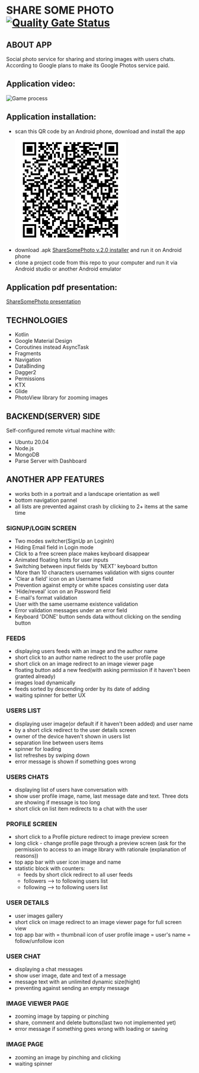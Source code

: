# SHARE SOME PHOTO [![Quality Gate Status](https://sonarcloud.io/api/project_badges/measure?project=Harnet69_shareSomePhotos&metric=alert_status)](https://sonarcloud.io/dashboard?id=Harnet69_shareSomePhotos)

## ABOUT APP
Social photo service for sharing and storing images with users chats. According to Google plans to make its Google Photos service paid.

## Application video:
![Game process](https://github.com/Harnet69/shareSomePhotos/blob/main/app/GitHubMediaFiles/video.gif)

## Application installation:
- scan this QR code by an Android phone, download and install the app 
![QR](https://github.com/Harnet69/shareSomePhotos/blob/main/app/GitHubMediaFiles/apk_QR.png)
- download .apk [ShareSomePhoto v.2.0 installer](https://drive.google.com/file/d/1gSdnP98Z4r44CZTxZXRe8ekfndRdqjxa/view?usp=sharing) and run it on Android phone
- clone a project code from this repo to your computer and run it via Android studio or another Android emulator

## Application pdf presentation: 
[ShareSomePhoto presentation](https://drive.google.com/file/d/1gHoc-8aolJ_s9X5ewrcGCr2Rag0gSDAY/view?usp=sharing)

## TECHNOLOGIES
- Kotlin
- Google Material Design
- Coroutines instead AsyncTask
- Fragments
- Navigation
- DataBinding
- Dagger2
- Permissions
- KTX
- Glide
- PhotoView library for zooming images

## BACKEND(SERVER) SIDE
Self-configured remote virtual machine with:
- Ubuntu 20.04
- Node.js
- MongoDB
- Parse Server with Dashboard

## ANOTHER APP FEATURES
- works both in a portrait and a landscape orientation as well
- bottom navigation pannel
- all lists are prevented against crash by clicking to 2+ items at the same time

### SIGNUP/LOGIN SCREEN
- Two modes switcher(SignUp an LoginIn)
- Hiding Email field in Login mode
- Click to a free screen place makes keyboard disappear
- Animated floating hints for user inputs 
- Switching between input fields by 'NEXT' keyboard button
- More than 10 characters usernames validation with signs counter
- 'Clear a field' icon on an Username field
- Prevention against empty or white spaces consisting user data
- 'Hide/reveal' icon on an Password field
- E-mail's format validation
- User with the same username existence validation
- Error validation messages under an error field
- Keyboard 'DONE' button sends data without clicking on the sending button

### FEEDS
- displaying users feeds with an image and the author name
- short click to an author name redirect to the user profile page
- short click on an image redirect to an image viewer page
- floating button add a new feed(with asking permission if it haven't been granted already)
- images load dynamically
- feeds sorted by descending order by its date of adding
- waiting spinner for better UX

### USERS LIST
- displaying user image(or default if it haven't been added) and user name
- by a short click redirect to the user details screen 
- owner of the device haven't shown in users list
- separation line between users items
- spinner for loading
- list refreshes by swiping down
- error message is shown if something goes wrong

### USERS CHATS
- displaying list of users have conversation with
- show user profile image, name, last message date and text. Three dots are showing if message is too long
- short click on list item redirects to a chat with the user

### PROFILE SCREEN 
- short click to a Profile picture redirect to image preview screen 
- long click - change profile page through a preview screen (ask for the permission to access to an image library with rationale (explanation of reasons))
- top app bar with user icon image and name
- statistic block with counters:
  - feeds by short click redirect to all user feeds
  - followers --> to following users list
  - following  --> to following users list 

### USER DETAILS
- user images gallery
- short click on image redirect to an image viewer page for full screen view
- top app bar with 
  = thumbnail icon of user profile image
  = user's name
  = follow/unfollow icon
  
### USER CHAT
- displaying a chat messages
- show user image, date and text of a message
- message text with an unlimited dynamic size(hight) 
- preventing against sending an empty message

### IMAGE VIEWER PAGE
- zooming image by tapping or pinching
- share, comment and delete buttons(last two not implemented yet)
- error message if something goes wrong with loading or saving

### IMAGE PAGE
- zooming an image by pinching and clicking
- waiting spinner
